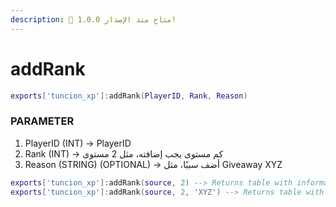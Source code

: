 ```yaml
---
description: 🔧 متاح منذ الإصدار 1.0.0!
---
```


# addRank

```lua title="Export Syntax"
exports['tuncion_xp']:addRank(PlayerID, Rank, Reason)
```

### PARAMETER

1. PlayerID <span className="color-blue">(INT)</span> <span className="color-orange">-> PlayerID</span>
2. Rank <span className="color-blue">(INT)</span> <span className="color-orange">-> كم مستوى يجب إضافته، مثل 2 مستوى</span>
3. Reason <span className="color-blue">(STRING) (OPTIONAL)</span> <span className="color-orange">-> أضف سببًا، مثل Giveaway XYZ</span>

```lua
exports['tuncion_xp']:addRank(source, 2) --> Returns table with information
exports['tuncion_xp']:addRank(source, 2, 'XYZ') --> Returns table with information
```